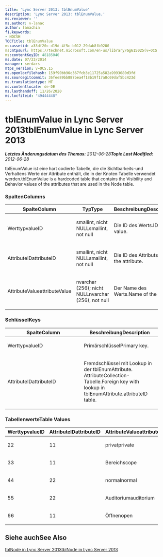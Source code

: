 ```yaml
---
title: 'Lync Server 2013: tblEnumValue'
description: 'Lync Server 2013: tblEnumValue.'
ms.reviewer: ''
ms.author: v-lanac
author: lanachin
f1.keywords:
- NOCSH
TOCTitle: tblEnumValue
ms:assetid: a33df20c-d19d-4f5c-b012-29dab8fb9200
ms:mtpsurl: https://technet.microsoft.com/en-us/library/Gg615025(v=OCS.15)
ms:contentKeyID: 48185040
ms.date: 07/23/2014
manager: serdars
mtps_version: v=OCS.15
ms.openlocfilehash: 159f90bb96c367fcb3e11725a582a9993080d3fd
ms.sourcegitcommit: 36fee89bb887bea4f18b19f17a8c69daf5bc423d
ms.translationtype: MT
ms.contentlocale: de-DE
ms.lasthandoff: 11/26/2020
ms.locfileid: "49444448"
---
```

# <a name="tblenumvalue-in-lync-server-2013"></a><span data-ttu-id="2b32d-103">tblEnumValue in Lync Server 2013</span><span class="sxs-lookup"><span data-stu-id="2b32d-103">tblEnumValue in Lync Server 2013</span></span>

<div data-xmlns="http://www.w3.org/1999/xhtml">

<div class="topic" data-xmlns="http://www.w3.org/1999/xhtml" data-msxsl="urn:schemas-microsoft-com:xslt" data-cs="https://msdn.microsoft.com/">

<div data-asp="https://msdn2.microsoft.com/asp">



</div>

<div id="mainSection">

<div id="mainBody"><span data-ttu-id="2b32d-104">

<span> </span></span><span class="sxs-lookup"><span data-stu-id="2b32d-104">

<span> </span></span></span>

<span data-ttu-id="2b32d-105">_**Letztes Änderungsdatum des Themas:** 2012-06-28_</span><span class="sxs-lookup"><span data-stu-id="2b32d-105">_**Topic Last Modified:** 2012-06-28_</span></span>

<span data-ttu-id="2b32d-106">tblEnumValue ist eine hart codierte Tabelle, die die Sichtbarkeits-und Verhaltens Werte der Attribute enthält, die in der Knoten Tabelle verwendet werden.</span><span class="sxs-lookup"><span data-stu-id="2b32d-106">tblEnumValue is a hardcoded table that contains the Visibility and Behavior values of the attributes that are used in the Node table.</span></span>

### <a name="columns"></a><span data-ttu-id="2b32d-107">Spalten</span><span class="sxs-lookup"><span data-stu-id="2b32d-107">Columns</span></span>

<table>
<colgroup>
<col style="width: 33%" />
<col style="width: 33%" />
<col style="width: 33%" />
</colgroup>
<thead>
<tr class="header">
<th><span data-ttu-id="2b32d-108">Spalte</span><span class="sxs-lookup"><span data-stu-id="2b32d-108">Column</span></span></th>
<th><span data-ttu-id="2b32d-109">Typ</span><span class="sxs-lookup"><span data-stu-id="2b32d-109">Type</span></span></th>
<th><span data-ttu-id="2b32d-110">Beschreibung</span><span class="sxs-lookup"><span data-stu-id="2b32d-110">Description</span></span></th>
</tr>
</thead>
<tbody>
<tr class="odd">
<td><p><span data-ttu-id="2b32d-111">Werttyp</span><span class="sxs-lookup"><span data-stu-id="2b32d-111">valueID</span></span></p></td>
<td><p><span data-ttu-id="2b32d-112">smallint, nicht NULL</span><span class="sxs-lookup"><span data-stu-id="2b32d-112">smallint, not null</span></span></p></td>
<td><p><span data-ttu-id="2b32d-113">Die ID des Werts.</span><span class="sxs-lookup"><span data-stu-id="2b32d-113">ID of the value.</span></span></p></td>
</tr>
<tr class="even">
<td><p><span data-ttu-id="2b32d-114">AttributeID</span><span class="sxs-lookup"><span data-stu-id="2b32d-114">attributeID</span></span></p></td>
<td><p><span data-ttu-id="2b32d-115">smallint, nicht NULL</span><span class="sxs-lookup"><span data-stu-id="2b32d-115">smallint, not null</span></span></p></td>
<td><p><span data-ttu-id="2b32d-116">Die ID des Attributs.</span><span class="sxs-lookup"><span data-stu-id="2b32d-116">ID of the attribute.</span></span></p></td>
</tr>
<tr class="odd">
<td><p><span data-ttu-id="2b32d-117">AttributeValue</span><span class="sxs-lookup"><span data-stu-id="2b32d-117">attributeValue</span></span></p></td>
<td><p><span data-ttu-id="2b32d-118">nvarchar (256); nicht NULL</span><span class="sxs-lookup"><span data-stu-id="2b32d-118">nvarchar (256), not null</span></span></p></td>
<td><p><span data-ttu-id="2b32d-119">Der Name des Werts.</span><span class="sxs-lookup"><span data-stu-id="2b32d-119">Name of the value.</span></span></p></td>
</tr>
</tbody>
</table>


### <a name="keys"></a><span data-ttu-id="2b32d-120">Schlüssel</span><span class="sxs-lookup"><span data-stu-id="2b32d-120">Keys</span></span>

<table>
<colgroup>
<col style="width: 50%" />
<col style="width: 50%" />
</colgroup>
<thead>
<tr class="header">
<th><span data-ttu-id="2b32d-121">Spalte</span><span class="sxs-lookup"><span data-stu-id="2b32d-121">Column</span></span></th>
<th><span data-ttu-id="2b32d-122">Beschreibung</span><span class="sxs-lookup"><span data-stu-id="2b32d-122">Description</span></span></th>
</tr>
</thead>
<tbody>
<tr class="odd">
<td><p><span data-ttu-id="2b32d-123">Werttyp</span><span class="sxs-lookup"><span data-stu-id="2b32d-123">valueID</span></span></p></td>
<td><p><span data-ttu-id="2b32d-124">Primärschlüssel</span><span class="sxs-lookup"><span data-stu-id="2b32d-124">Primary key.</span></span></p></td>
</tr>
<tr class="even">
<td><p><span data-ttu-id="2b32d-125">AttributeID</span><span class="sxs-lookup"><span data-stu-id="2b32d-125">attributeID</span></span></p></td>
<td><p><span data-ttu-id="2b32d-126">Fremdschlüssel mit Lookup in der tblEnumAttribute. AttributeCollection-Tabelle.</span><span class="sxs-lookup"><span data-stu-id="2b32d-126">Foreign key with lookup in tblEnumAttribute.attributeID table.</span></span></p></td>
</tr>
</tbody>
</table>


### <a name="table-values"></a><span data-ttu-id="2b32d-127">Tabellenwerte</span><span class="sxs-lookup"><span data-stu-id="2b32d-127">Table Values</span></span>

<table>
<colgroup>
<col style="width: 33%" />
<col style="width: 33%" />
<col style="width: 33%" />
</colgroup>
<thead>
<tr class="header">
<th><span data-ttu-id="2b32d-128">Werttyp</span><span class="sxs-lookup"><span data-stu-id="2b32d-128">valueID</span></span></th>
<th><span data-ttu-id="2b32d-129">AttributeID</span><span class="sxs-lookup"><span data-stu-id="2b32d-129">attributeID</span></span></th>
<th><span data-ttu-id="2b32d-130">AttributeValue</span><span class="sxs-lookup"><span data-stu-id="2b32d-130">attributeValue</span></span></th>
</tr>
</thead>
<tbody>
<tr class="odd">
<td><p><span data-ttu-id="2b32d-131">2</span><span class="sxs-lookup"><span data-stu-id="2b32d-131">2</span></span></p></td>
<td><p><span data-ttu-id="2b32d-132">1</span><span class="sxs-lookup"><span data-stu-id="2b32d-132">1</span></span></p></td>
<td><p><span data-ttu-id="2b32d-133">privat</span><span class="sxs-lookup"><span data-stu-id="2b32d-133">private</span></span></p></td>
</tr>
<tr class="even">
<td><p><span data-ttu-id="2b32d-134">3</span><span class="sxs-lookup"><span data-stu-id="2b32d-134">3</span></span></p></td>
<td><p><span data-ttu-id="2b32d-135">1</span><span class="sxs-lookup"><span data-stu-id="2b32d-135">1</span></span></p></td>
<td><p><span data-ttu-id="2b32d-136">Bereich</span><span class="sxs-lookup"><span data-stu-id="2b32d-136">scope</span></span></p></td>
</tr>
<tr class="odd">
<td><p><span data-ttu-id="2b32d-137">4</span><span class="sxs-lookup"><span data-stu-id="2b32d-137">4</span></span></p></td>
<td><p><span data-ttu-id="2b32d-138">2</span><span class="sxs-lookup"><span data-stu-id="2b32d-138">2</span></span></p></td>
<td><p><span data-ttu-id="2b32d-139">normal</span><span class="sxs-lookup"><span data-stu-id="2b32d-139">normal</span></span></p></td>
</tr>
<tr class="even">
<td><p><span data-ttu-id="2b32d-140">5</span><span class="sxs-lookup"><span data-stu-id="2b32d-140">5</span></span></p></td>
<td><p><span data-ttu-id="2b32d-141">2</span><span class="sxs-lookup"><span data-stu-id="2b32d-141">2</span></span></p></td>
<td><p><span data-ttu-id="2b32d-142">Auditorium</span><span class="sxs-lookup"><span data-stu-id="2b32d-142">auditorium</span></span></p></td>
</tr>
<tr class="odd">
<td><p><span data-ttu-id="2b32d-143">6</span><span class="sxs-lookup"><span data-stu-id="2b32d-143">6</span></span></p></td>
<td><p><span data-ttu-id="2b32d-144">1</span><span class="sxs-lookup"><span data-stu-id="2b32d-144">1</span></span></p></td>
<td><p><span data-ttu-id="2b32d-145">Öffnen</span><span class="sxs-lookup"><span data-stu-id="2b32d-145">open</span></span></p></td>
</tr>
</tbody>
</table>


<div>

## <a name="see-also"></a><span data-ttu-id="2b32d-146">Siehe auch</span><span class="sxs-lookup"><span data-stu-id="2b32d-146">See Also</span></span>


[<span data-ttu-id="2b32d-147">tblNode in Lync Server 2013</span><span class="sxs-lookup"><span data-stu-id="2b32d-147">tblNode in Lync Server 2013</span></span>](lync-server-2013-tblnode.md)  
  

<span data-ttu-id="2b32d-148"></div>

</div>

<span> </span>

</div>

</div>

</span><span class="sxs-lookup"><span data-stu-id="2b32d-148"></div>

</div>

<span> </span>

</div>

</div>

</span></span></div>

